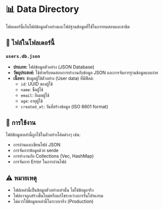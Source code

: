 # 📊 Data Directory

โฟลเดอร์นี้เก็บไฟล์ข้อมูลตัวอย่างและไฟล์ฐานข้อมูลที่ใช้ในการทดสอบและสาธิต

## 📁 ไฟล์ในโฟลเดอร์นี้

### `users.db.json`
- **ประเภท:** ไฟล์ข้อมูลตัวอย่าง (JSON Database)
- **วัตถุประสงค์:** ใช้สำหรับทดสอบการทำงานกับข้อมูล JSON และการจัดการฐานข้อมูลแบบง่าย
- **เนื้อหา:** ข้อมูลผู้ใช้ตัวอย่าง (User data) ที่มีฟิลด์:
  - `id`: UUID ของผู้ใช้
  - `name`: ชื่อผู้ใช้
  - `email`: อีเมลผู้ใช้
  - `age`: อายุผู้ใช้
  - `created_at`: วันที่สร้างข้อมูล (ISO 8601 format)

## 🎯 การใช้งาน

ไฟล์ข้อมูลเหล่านี้ถูกใช้ในตัวอย่างโค้ดต่างๆ เช่น:
- การอ่านและเขียนไฟล์ JSON
- การจัดการข้อมูลด้วย serde
- การทำงานกับ Collections (Vec, HashMap)
- การจัดการ Error ในการอ่านไฟล์

## ⚠️ หมายเหตุ

- ไฟล์เหล่านี้เป็นข้อมูลตัวอย่างเท่านั้น ไม่ใช่ข้อมูลจริง
- ไฟล์อาจถูกสร้างขึ้นใหม่หรือแก้ไขระหว่างการรันโปรแกรม
- ไม่ควรใช้ข้อมูลเหล่านี้ในระบบจริง (Production)